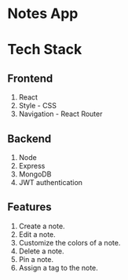 # Notes App
# Tech Stack
## Frontend
1. React
2. Style - CSS
3. Navigation - React Router
## Backend
1. Node
2. Express
3. MongoDB
4. JWT authentication
## Features
1. Create a note.
2. Edit a note.
3. Customize the colors of a note.
4. Delete a note.
5. Pin a note.
6. Assign a tag to the note.
